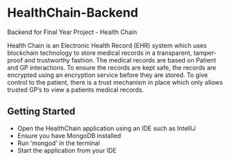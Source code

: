 # HealthChain-Backend

Backend for Final Year Project - Health Chain

Health Chain is an Electronic Health Record (EHR) system which uses blockchain technology to store medical records in a transparent, tamper-proof and trustworthy fashion. The medical records are based on Patient and GP interactions. To ensure the records are kept safe, the records are encrypted using an encryption service before they are stored. To give control to the patient, there is a trust mechanism in place which only allows trusted GP’s to view a patients medical records.

## Getting Started

- Open the HealthChain application using an IDE such as IntelliJ
- Ensure you have MongoDB installed
- Run ‘mongod’ in the terminal
- Start the application from your IDE
